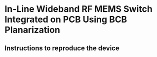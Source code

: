 # In-Line Wideband RF MEMS Switch Integrated on PCB Using BCB Planarization

## Instructions to reproduce the device
